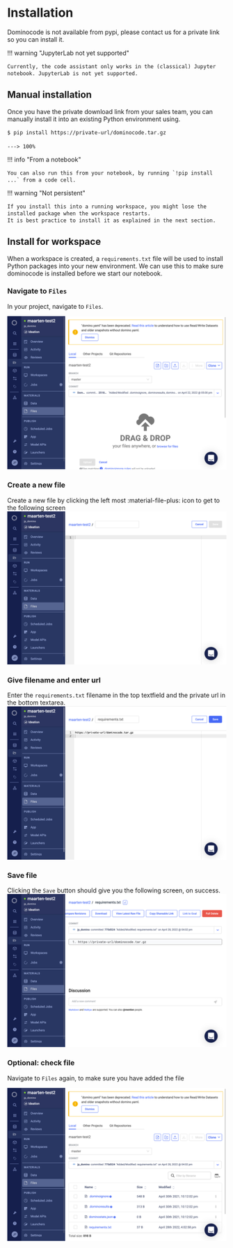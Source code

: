 # Installation

Dominocode is not available from pypi, please contact us for a private link so you can install it.

!!! warning "JupyterLab not yet supported"

    Currently, the code assistant only works in the (classical) Jupyter notebook. JupyterLab is not yet supported.


## Manual installation
Once you have the private download link from your sales team, you can manually install it into an existing Python environment using.


<div class="termy">

```console
$ pip install https://private-url/dominocode.tar.gz

---> 100%
```

</div>

!!! info "From a notebook"

    You can also run this from your notebook, by running `!pip install ...` from a code cell.

!!! warning "Not persistent"

    If you install this into a running workspace, you might lose the installed package when the workspace restarts.
    It is best practice to install it as explained in the next section.

## Install for workspace

When a workspace is created, a `requirements.txt` file will be used to install Python packages into your new environment. 
We can use this to make sure dominocode is installed before we start our notebook.

### Navigate to `Files`

In your project, navigate to `Files`.

![Navigate to files](screenshots/install/01-navigate-to-files.png)


### Create a new file

Create a new file by clicking the left most :material-file-plus: icon to get to the following screen
![Navigate to files](screenshots/install/02-new-file.png)


### Give filename and enter url

Enter the `requirements.txt` filename in the top textfield and the private url in the bottom textarea.
![Filename and url](screenshots/install/03-give-name-and-url.png)


### Save file

Clicking the `Save` button should give you the following screen, on success.
![Saved](screenshots/install/04-save.png)

### Optional: check file

Navigate to `Files` again, to make sure you have added the file

![Check](screenshots/install/05-check-in-files.png)

